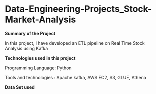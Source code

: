 # Data-Engineering-Projects_Stock-Market-Analysis

**Summary of the Project**

In this project, I have developed an ETL pipeline on Real Time Stock Analysis using Kafka


 **Technologies used in this project**
 
Programming Language: Python

Tools and technologies : Apache kafka, AWS EC2, S3, GLUE, Athena


**Data Set used**

